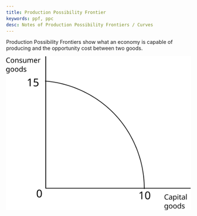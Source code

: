 ```yaml
---
title: Production Possibility Frontier
keywords: ppf, ppc
desc: Notes of Production Possibility Frontiers / Curves
---
```

Production Possibility Frontiers show what an economy is capable of producing
and the opportunity cost between two goods.

![Thing](drawing.svg#mono-black)
